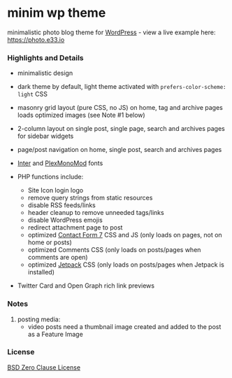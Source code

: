 # minim wp theme

minimalistic photo blog theme for [WordPress](https://wordpress.org) - view a live example here: https://photo.e33.io

### Highlights and Details

- minimalistic design

- dark theme by default, light theme activated with `prefers-color-scheme: light` CSS

- masonry grid layout (pure CSS, no JS) on home, tag and archive pages loads optimized images (see Note #1 below)

- 2-column layout on single post, single page, search and archives pages for sidebar widgets

- page/post navigation on home, single post, search and archives pages

- [Inter](https://rsms.me/inter) and [PlexMonoMod](https://github.com/e33io/fonts?tab=readme-ov-file#plexmonomod) fonts

- PHP functions include:
	- Site Icon login logo
	- remove query strings from static resources
	- disable RSS feeds/links
	- header cleanup to remove unneeded tags/links
	- disable WordPress emojis
	- redirect attachment page to post
	- optimized [Contact Form 7](https://contactform7.com) CSS and JS (only loads on pages, not on home or posts)
	- optimized Comments CSS (only loads on posts/pages when comments are open)
	- optimized [Jetpack](https://wordpress.org/plugins/jetpack) CSS (only loads on posts/pages when Jetpack is installed)

- Twitter Card and Open Graph rich link previews

### Notes

1) posting media:
	- video posts need a thumbnail image created and added to the post as a Feature Image

### License
[BSD Zero Clause License](https://github.com/e33io/minim-wp-theme/blob/main/LICENSE)
